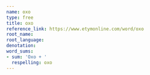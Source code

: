 ```yaml
---
name: oxo
type: free
title: oxo
reference_link: https://www.etymonline.com/word/oxo
root_name: 
root_language: 
denotation: 
word_sums:
- sum: 'Oxo + '
  respelling: oxo
---
```

